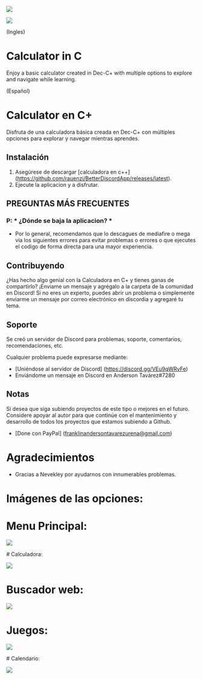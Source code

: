 <p align = "centro">
<img src = "https://andersontavarez.com/wp-content/uploads/2021/01/Sin-titulo.png">
</p>

<p align = "centro">
     <a href="https://discord.gg/VEu9qWRvFe" alt="Perfil">
     <img src = "https://img.shields.io/github/last-commit/puckzxz/NotAnotherAnimeTheme.svg?logo=GitHub&style=flat-square" /> </a>
</p>


(Ingles)
# Calculator in C
Enjoy a basic calculator created in Dec-C+ with multiple options to explore and navigate while learning.

(Español) 
# Calculator en C+
Disfruta de una calculadora básica creada en Dec-C+ con múltiples opciones para explorar y navegar mientras aprendes.



## Instalación

1. Asegúrese de  descargar [calculadora en c++] (https://github.com/rauenzi/BetterDiscordApp/releases/latest).
2. Ejecute la aplicacion y a disfrutar.

## PREGUNTAS MÁS FRECUENTES

### P: * ¿Dónde se baja la aplicacion? *

* Por lo general, recomendamos que lo descagues de mediafire o mega via los siguientes errores para evitar problemas o errores o que ejecutes el codigo de forma directa para una mayor experiencia.


## Contribuyendo

¿Has hecho algo genial con la Calculadora en C+  y tienes ganas de compartirlo? ¡Enviame  un mensaje y agrégalo a la carpeta de la comunidad en Discord! Si no eres un experto, puedes abrir un problema o simplemente enviarme un mensaje por correo electrónico en discordia y agregaré tu tema.

## Soporte

Se creó un servidor de Discord para problemas, soporte, comentarios, recomendaciones, etc.

Cualquier problema puede expresarse mediante:

* [Uniéndose al servidor de Discord] (https://discord.gg/VEu9qWRvFe)
* Enviándome un mensaje en Discord en Anderson Tavárez#7280

## Notas

Si desea que siga subiendo proyectos de este tipo o mejores en el futuro. Considere apoyar al autor para que continúe con el mantenimiento y desarrollo de todos los proyectos que estamos subiendo a Github.

* [Done con PayPal] (franklinandersontavarezurena@gmail.com)

# Agradecimientos

* Gracias a Nevekley por ayudarnos con innumerables problemas.

# Imágenes de las opciones: 

# Menu Principal:

<p align = "centro">
<img src = "https://andersontavarez.com/wp-content/uploads/2021/01/1.png">
</p>
# Calculadora:
<p align = "centro">
<img src = "https://andersontavarez.com/wp-content/uploads/2021/01/2.png">
</p>

# Buscador web:
<p align = "centro">
<img src = "https://andersontavarez.com/wp-content/uploads/2021/01/3.png">
</p>

# Juegos:
<p align = "centro">
<img src = "https://andersontavarez.com/wp-content/uploads/2021/01/5.png">
</p>
# Calendario:
<p align = "centro">
<img src = "https://andersontavarez.com/wp-content/uploads/2021/01/4.png">
</p>
